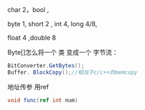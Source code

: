 char 2，bool , 

byte 1, short 2 , int 4, long  4/8,

float 4 ,double 8

Byte[]怎么将一个 类 变成一个 字节流：

```c#
BitConverter.GetBytes(); 
Buffer. BlockCopy();//相当于c/c++的memcopy 
```



地址传参 用ref

```c#
void func(ref int num)
```



